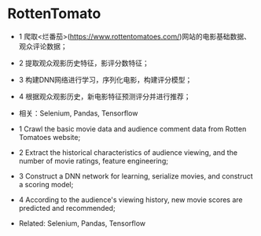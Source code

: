 # RottenTomato

* 1 爬取<烂番茄>(https://www.rottentomatoes.com/)网站的电影基础数据、观众评论数据；
* 2 提取观众观影历史特征，影评分数特征；
* 3 构建DNN网络进行学习，序列化电影，构建评分模型；
* 4 根据观众观影历史，新电影特征预测评分并进行推荐；

* 相关：Selenium, Pandas, Tensorflow

* 1 Crawl the basic movie data and audience comment data from Rotten Tomatoes website;
* 2 Extract the historical characteristics of audience viewing, and the number of movie ratings, feature engineering;
* 3 Construct a DNN network for learning, serialize movies, and construct a scoring model;
* 4 According to the audience's viewing history, new movie scores are predicted and recommended;

* Related: Selenium, Pandas, Tensorflow
